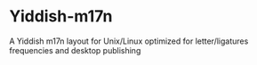 # Yiddish-m17n
A Yiddish m17n layout for Unix/Linux optimized for letter/ligatures frequencies and desktop publishing 
